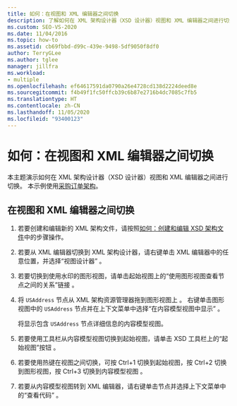 ```yaml
---
title: 如何：在视图和 XML 编辑器之间切换
description: 了解如何在 XML 架构设计器（XSD 设计器）视图和 XML 编辑器之间进行切换。
ms.custom: SEO-VS-2020
ms.date: 11/04/2016
ms.topic: how-to
ms.assetid: cb69fbbd-d99c-439e-9498-5df9050f8df0
author: TerryGLee
ms.author: tglee
manager: jillfra
ms.workload:
- multiple
ms.openlocfilehash: ef64617591da0790a26e4728cd138d2224deed8e
ms.sourcegitcommit: f4b49f1fc50ffcb39c6b87e2716b4dc7085c7fb5
ms.translationtype: HT
ms.contentlocale: zh-CN
ms.lasthandoff: 11/05/2020
ms.locfileid: "93400123"
---
```

# <a name="how-to-switch-between-views-and-the-xml-editor"></a>如何：在视图和 XML 编辑器之间切换

本主题演示如何在 XML 架构设计器（XSD 设计器）视图和 XML 编辑器之间进行切换。 本示例使用[采购订单架构](../xml-tools/sample-xsd-file-simple-schema.md)。

## <a name="to-switch-between-the-views-and-the-xml-editor"></a>在视图和 XML 编辑器之间切换

1. 若要创建和编辑新的 XML 架构文件，请按照[如何：创建和编辑 XSD 架构文件](../xml-tools/how-to-create-and-edit-an-xsd-schema-file.md)中的步骤操作。

2. 若要从 XML 编辑器切换到 XML 架构设计器，请右键单击 XML 编辑器中的任意位置，并选择“视图设计器”  。

3. 若要切换到使用水印的图形视图，请单击起始视图上的“使用图形视图查看节点之间的关系”链接  。

4. 将 `USAddress` 节点从 XML 架构资源管理器拖到图形视图上  。 右键单击图形视图中的 `USAddress` 节点并在上下文菜单中选择“在内容模型视图中显示”  。

     将显示包含 `USAddress` 节点详细信息的内容模型视图。

5. 若要使用工具栏从内容模型视图切换到起始视图，请单击 XSD 工具栏上的“起始视图”按钮  。

6. 若要使用热键在视图之间切换，可按 Ctrl+1 切换到起始视图，按 Ctrl+2 切换到图形视图，按 Ctrl+3 切换到内容模型视图       。

7. 若要从内容模型视图转到 XML 编辑器，请右键单击节点并选择上下文菜单中的“查看代码”  。
